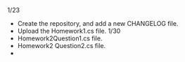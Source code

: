 1/23 
- Create the repository, and add a new CHANGELOG file.
- Upload the Homework1.cs file.
1/30
- Homework2Question1.cs file.
- Homework2 Question2.cs file.
- 

